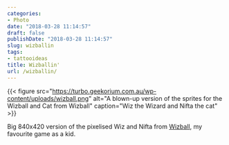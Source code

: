 ```yaml
---
categories:
- Photo
date: "2018-03-28 11:14:57"
draft: false
publishDate: "2018-03-28 11:14:57"
slug: wizballin
tags:
- tattooideas
title: Wizballin'
url: /wizballin/
---
```


{{< figure src="https://turbo.geekorium.com.au/wp-content/uploads/wizball.png" alt="A blown-up version of the sprites for the Wizball and Cat from Wizball" caption="Wiz the Wizard and Nifta the cat" >}}

Big 840x420 version of the pixelised Wiz and Nifta from [Wizball](https://en.wikipedia.org/wiki/Wizball), my favourite game as a kid.